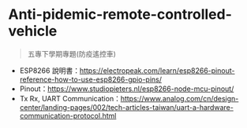 # Anti-pidemic-remote-controlled-vehicle
>五專下學期專題(防疫遙控車)
* ESP8266 說明書：https://electropeak.com/learn/esp8266-pinout-reference-how-to-use-esp8266-gpio-pins/
* Pinout：https://www.studiopieters.nl/esp8266-node-mcu-pinout/
* Tx Rx, UART Communication：https://www.analog.com/cn/design-center/landing-pages/002/tech-articles-taiwan/uart-a-hardware-communication-protocol.html
